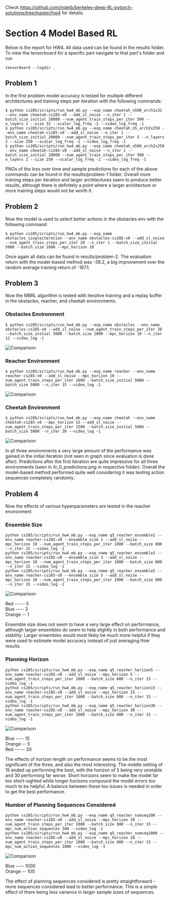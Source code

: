 Check https://github.com/mdeib/berkeley-deep-RL-pytorch-solutions/tree/master/hw4 for details.

# Section 4 Model Based RL

Below is the report for HW4. All data used can be found in the results folder. To view the tensorboard for a specific part navigate to that part's folder and run 
```commandline
tensorboard --logdir .
```

## Problem 1

In the first problem model accuracy is tested for multiple different architectures and training steps per iteration with the following commands:

```commandline
$ python cs285/scripts/run_hw4_mb.py --exp_name cheetah_n500_arch1x32 --env_name cheetah-cs285-v0 --add_sl_noise --n_iter 1 --batch_size_initial 20000 --num_agent_train_steps_per_iter 500 --n_layers 1 --size 32 --scalar_log_freq -1 --video_log_freq -1
$ python cs285/scripts/run_hw4_mb.py --exp_name cheetah_n5_arch2x250 --env_name cheetah-cs285-v0 --add_sl_noise --n_iter 1 --batch_size_initial 20000 --num_agent_train_steps_per_iter 5 --n_layers 2 --size 250 --scalar_log_freq -1 --video_log_freq -1
$ python cs285/scripts/run_hw4_mb.py --exp_name cheetah_n500_arch2x250 --env_name cheetah-cs285-v0 --add_sl_noise --n_iter 1 --batch_size_initial 20000 --num_agent_train_steps_per_iter 500 --n_layers 2 --size 250 --scalar_log_freq -1 --video_log_freq -1
```

PNGs of the loss over time and sample predictions for each of the above commands can be found in the results/problem-1 folder. Overall more training steps per iteration and larger architectures seem to produce better results, although there is definitely a point where a larger architecture or more training steps would not be worth it.

## Problem 2

Now the model is used to select better actions in the obstacles env with the following command:

```commandline
$ python cs285/scripts/run_hw4_mb.py --exp_name obstacles_singleiteration --env_name obstacles-cs285-v0 --add_sl_noise --num_agent_train_steps_per_iter 20 --n_iter 1 --batch_size_initial 5000 --batch_size 1000 --mpc_horizon 10
```

Once again all data can be found in results/problem-2. The evaluation return with the model-based method was -38.2, a big improvement over the random average training return of -167.1.

## Problem 3

Now the MBRL algorithm is tested with iterative training and a replay buffer in the obstacles, reacher, and cheetah environments.

### Obstacles Environment

```commandline
$ python cs285/scripts/run_hw4_mb.py --exp_name obstacles --env_name obstacles-cs285-v0 --add_sl_noise --num_agent_train_steps_per_iter 20 --batch_size_initial 5000 --batch_size 1000 --mpc_horizon 10 --n_iter 12 --video_log -1
```

![Comparison](results/problem-3-obstacles/obstacles_returns.png)

### Reacher Environment

```commandline
$ python cs285/scripts/run_hw4_mb.py --exp_name reacher --env_name reacher-cs285-v0 --add_sl_noise --mpc_horizon 10 --num_agent_train_steps_per_iter 1000 --batch_size_initial 5000 --batch_size 5000 --n_iter 15 --video_log -1
```

![Comparison](results/problem-3-reacher/reacher_returns.png)

### Cheetah Environment

```commandline
$ python cs285/scripts/run_hw4_mb.py --exp_name cheetah --env_name cheetah-cs285-v0 --mpc_horizon 15 --add_sl_noise --num_agent_train_steps_per_iter 1500 --batch_size_initial 5000 --batch_size 5000 --n_iter 20 --video_log -1
```

![Comparison](results/problem-3-cheetah/cheetah_returns.png)
  
In all three environments a very large amount of the performance was gained in the initial iteration (not seen in graph since evaluation is done after). Predictions after the first iteration are quite impressive for all three environments (seen in itr_0_predictions.png in respective folder). Overall the model-based method performed quite well considering it was testing action sequences completely randomly.

## Problem 4

Now the effects of various hyperparameters are tested in the reacher environment 

### Ensemble Size

```commandline
python cs285/scripts/run_hw4_mb.py --exp_name q5_reacher_ensemble1 --env_name reacher-cs285-v0 --ensemble_size 1 --add_sl_noise --mpc_horizon 10 --num_agent_train_steps_per_iter 1000 --batch_size 800 --n_iter 15 --video_log -1
python cs285/scripts/run_hw4_mb.py --exp_name q5_reacher_ensemble3 --env_name reacher-cs285-v0 --ensemble_size 3 --add_sl_noise --mpc_horizon 10 --num_agent_train_steps_per_iter 1000 --batch_size 800 --n_iter 15 --video_log -1
python cs285/scripts/run_hw4_mb.py --exp_name q5_reacher_ensemble5 --env_name reacher-cs285-v0 --ensemble_size 5 --add_sl_noise --mpc_horizon 10 --num_agent_train_steps_per_iter 1000 --batch_size 800 --n_iter 15 --video_log -1
```

![Comparison](results/problem-4-ensemble/ensemble_comp.png)

Red ----- 5  
Blue ---- 3  
Orange -- 1  
  
Ensemble size does not seem to have a very large effect on performance, although larger ensembles do seem to help slightly in both performance and stability. Larger ensembles would most likely be much more helpful if they were used to estimate model accuracy instead of just averaging thier results.

### Planning Horizon

```commandline
python cs285/scripts/run_hw4_mb.py --exp_name q5_reacher_horizon5 --env_name reacher-cs285-v0 --add_sl_noise --mpc_horizon 5 --num_agent_train_steps_per_iter 1000 --batch_size 800 --n_iter 15 --video_log -1
python cs285/scripts/run_hw4_mb.py --exp_name q5_reacher_horizon15 --env_name reacher-cs285-v0 --add_sl_noise --mpc_horizon 15 --num_agent_train_steps_per_iter 1000 --batch_size 800 --n_iter 15 --video_log -1
python cs285/scripts/run_hw4_mb.py --exp_name q5_reacher_horizon30 --env_name reacher-cs285-v0 --add_sl_noise --mpc_horizon 30 --num_agent_train_steps_per_iter 1000 --batch_size 800 --n_iter 15 --video_log -1
```

![Comparison](results/problem-4-horizon/horizon_comp.png)

Blue ---- 15  
Orange -- 5  
Red ----- 30  
  
The effects of horizon length on performance seems to be the most significant of the three, and also the most interesting. The middle setting of 15 ended up performing the best, with the horizon of 5 being very unstable and 30 performing far worse. Short horizons seem to make the model far too short-sighted while longer horizons compound the model errors too much to be helpful. A balance between these too issues is needed in order to get the best performance.

### Number of Planning Sequences Considered

```commandline
python cs285/scripts/run_hw4_mb.py --exp_name q5_reacher_numseq100 --env_name reacher-cs285-v0 --add_sl_noise --mpc_horizon 10 --num_agent_train_steps_per_iter 1000 --batch_size 800 --n_iter 15 --mpc_num_action_sequences 100 --video_log -1
python cs285/scripts/run_hw4_mb.py --exp_name q5_reacher_numseq1000 --env_name reacher-cs285-v0 --add_sl_noise --mpc_horizon 10 --num_agent_train_steps_per_iter 1000 --batch_size 800 --n_iter 15 --mpc_num_action_sequences 1000 --video_log -1
```

![Comparison](results/problem-4-numseq/numseq_comp.png)

Blue ---- 1000  
Orange -- 100  
  
The effect of planning sequences considered is pretty straightforward - more sequences considered lead to better performance. This is a simple effect of there being less variance in larger sample sizes of sequences.
